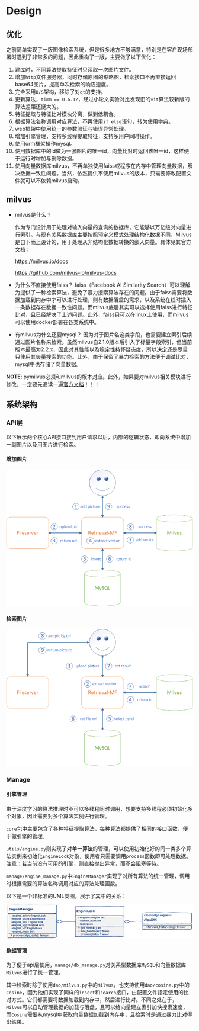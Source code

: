 # Design

## 优化

之前简单实现了一版图像检索系统，但是很多地方不够满意，特别是在客户现场部署时遇到了非常多的问题，因此重构了一版，主要做了以下优化：

1. 建库时，不同算法提取特征时只读取一次图片文件。
2. 增加`http`文件服务器，同时存储原图的缩略图，检索接口不再直接返回base64图片，提高单次检索的响应速度。
2. 完全采用`B/S`架构，移除了对`qt`的支持。
3. 更新算法，`timm == 0.6.12`，经过小论文实验对比发现旧的`vit`算法较新版的算法差距还挺大的。
4. 特征提取与特征比对模块分离，做到低耦合。
4. 根据算法名称调用对应算法，不再使用`if else`语句，转为使用字典。
4. web框架中使用统一的参数验证与错误异常处理。
5. 增加引擎管理，支持多线程提取特征，支持多用户同时操作。
6. 使用orm框架操作mysql。
6. 使用数据库中的id做为一张图片的唯一id，向量比对时返回该唯一id，这样便于运行时增加与删除数据。
7. 使用向量数据库milvus，不再单独使用faiss或程序在内存中管理向量数据，解决数据一致性问题。当然，依然提供不使用milvus的版本，只需要修改配置文件就可以不依赖milvus启动。

## milvus

- milvus是什么？

  作为专门设计用于处理对输入向量的查询的数据库，它能够以万亿级对向量进行索引。与现有关系数据库主要按照预定义模式处理结构化数据不同，Milvus 是自下而上设计的，用于处理从非结构化数据转换的嵌入向量。具体见其官方文档：

  https://milvus.io/docs

  https://github.com/milvus-io/milvus-docs

- 为什么不直接使用faiss？
faiss（Facebook AI Similarity Search）可以理解为提供了一种检索算法，避免了暴力搜索算法存在的问题。由于faiss需要将数据加载到内存中才可以进行处理，则有数据落盘的需求，以及系统在线时插入一条数据存在数据一致性问题。而milvus底层其实可以选择使用faiss进行特征比对，且已经解决了上述问题。此外，faiss只可以在linux上使用，而milvus可以使用docker部署在各类系统中。

- 有milvus为什么还要mysql？
因为对于图片名这类字段，也需要建立索引后续通过图片名称来检索。虽然milvus自2.1.0版本后引入了标量字段索引，但当前版本最高为2.2.x，因此对其性能以及稳定性持怀疑态度，所以决定还是尽量只使用其矢量搜索的功能。此外，由于保留了暴力检索的方法便于调试比对，mysql中也存储了向量数据。

**NOTE**: pymilvus必须和milvus的版本对应。此外，如果要对milvus相关模块进行修改，一定要先通读一遍[官方文档](https://milvus.io/docs)！！！

## 系统架构

### API层

以下展示两个核心API接口接到用户请求以后，内部的逻辑状态，即向系统中增加一副图片以及用图片进行检索。

#### 增加图片

![add_pic](add_pic.png)

#### 检索图片

![search](search.png)

### Manage

#### 引擎管理

由于深度学习的算法推理时不可以多线程同时调用，想要支持多线程必须初始化多个对象，因此需要对多个算法实例进行管理。

`core`包中主要包含了各种特征提取算法，每种算法都提供了相同的接口函数，便于做引擎的管理。

`utils/engine.py`则实现了对**单一算法**的管理，可以使用初始化好的同一类多个算法实例来初始化`EngineLock`对象，使用者只需要调用`process`函数即可处理数据。注意：若当前没有可用的引擎，则直接抛出异常，而不会阻塞等待。

`manage/engine_manage.py`中`EngineManager`实现了对所有算法的统一管理，调用时根据需要的算法名称调用对应的算法处理函数。

以下是一个非标准的UML类图，展示了其中的关系：

![engine_manage](engine_manage.png)

#### 数据管理

为了便于api层使用，`manage/db_manage.py`对关系型数据库`MySQL`和向量数据库`Milvus`进行了统一管理。

其中检索时除了使用`dao/milvus.py`中的`Milvus`，也支持使用`dao/cosine.py`中的`Cosine`，因为他们实现了同样的`insert`和`search`接口，由配置文件指定使用的比对方式。它们都需要将数据加载到内存中，然后进行比对。不同之处在于，`Milvus`可以自动管理数据的加载与落盘，且可以给向量建立索引加快搜索速度，而`Cosine`需要从mysql中获取向量数据加载到内存中，且检索时是通过暴力比对得出结果。